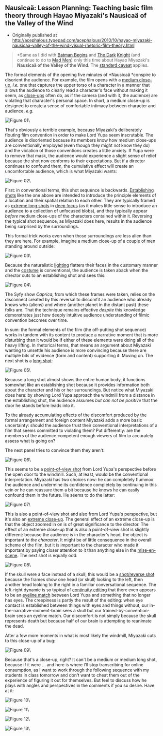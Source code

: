 ## Nausicaä: Lesson Planning: Teaching basic film theory through Hayao Miyazaki's Nausicaä of the Valley of the Wind

 * Originally published at http://acephalous.typepad.com/acephalous/2010/10/hayao-miyazaki-nausicaa-valley-of-the-wind-visual-rhetoric-film-theory.html

> *Same as I did with [Batman Begins](http://acephalous.typepad.com/acephalous/2009/02/batman-begins-works-because-christopher-nolan-decided-to-spend-the-first-hour-and-twenty-minutes-denying-the-audience-what-it.html) and [The Dark](http://acephalous.typepad.com/acephalous/2009/01/dark-knight-scene-analysis.html) [Knight](http://acephalous.typepad.com/acephalous/2009/02/little-bit-more-on-teaching-the-dark-knight.html) (and continue to do to [Mad Men](http://acephalous.typepad.com/acephalous/mad-men/)) only this time about Hayao Miyazaki's **Nausicaä of the Valley of the Wind**.  The [standard caveat](http://acephalous.typepad.com/acephalous/2010/08/creating-critical-distance-or-on-teaching-avatar-the-last-airbender.html) applies.

The formal elements of the opening five minutes of *Nausicaä *conspire to disorient the audience.  For example, the film opens with a [medium close-up](http://classes.yale.edu/film-analysis/htmfiles/cinematography.htm#48047), *i.e.* one that captures the upper torso of a character in a manner that allows the audience to clearly read a character's face without making it seem, as [close-ups](http://classes.yale.edu/film-analysis/htmfiles/cinematography.htm#48048) often do, as if the camera (and with it, the audience) are violating that character's personal space.  In short, a medium close-up is designed to create a sense of comfortable intimacy between character and audience, *e.g.*

![Figure 01](../../images/film/nausicaa/01.jpg)\ 

That's obviously a terrible example, because Miyazaki's deliberately flouting film convention in order to make Lord Yupa seem inscrutable.  The audience is disoriented because its members know how medium close-ups are conventionally employed (even though they might not know they do) and the violation of those conventions creates a little anxiety.  If Yupa were to remove that mask, the audience would experience a slight sense of relief because the shot now conforms to their expectations.  But if a director continues to confound them, the cumulative effect will create an uncomfortable audience, which is what Miyazaki wants:

![Figure 02](../../images/film/nausicaa/02.jpg)\ 

First: in conventional terms, this shot sequence is backwards.  [Establishing shots](http://classes.yale.edu/film-analysis/htmfiles/editing.htm#51530) like the one above are intended to introduce the principle elements of a location and their spatial relation to each other.  They are typically framed as [extreme long shots](http://classes.yale.edu/film-analysis/htmfiles/cinematography.htm#48035) in [deep focus](http://classes.yale.edu/film-analysis/htmfiles/cinematography.htm#38561) (as it makes little sense to introduce an audience to a collection of unfocused blobs), and they typically appear *before* medium close-ups of the characters contained within it.  Reversing the typical shot sequence, as Miyazaki does here, results in the audience being surprised by the surroundings.  

This formal trick works even when those surroundings are less alien than they are here.  For example, imagine a medium close-up of a couple of men standing around outside:

![Figure 03](../../images/film/nausicaa/03.jpg)\ 

Because the naturalistic [lighting](http://classes.yale.edu/film-analysis/htmfiles/mise-en-scene.htm#140452) flatters their faces in the customary manner and the [costume](http://classes.yale.edu/film-analysis/htmfiles/mise-en-scene.htm#63065) is conventional, the audience is taken aback when the director cuts to an establishing shot and sees this:

![Figure 04](../../images/film/nausicaa/04.jpg)\ 

The Syfy show *Caprica*, from which these frames were taken, relies on the disconnect created by this reversal to discomfit an audience who already knows who (aliens) and where (another planet in the distant past) these folks are.  That the technique remains effective *despite* this knowledge demonstrates just how deeply intuitive audience understanding of filmic convention becomes over time.  

In sum: the formal elements of the film (the off-putting shot sequence) works in tandem with its content to produce a narrative moment that is more disturbing than it would be if either of these elements were doing all of the heavy lifting.  In rhetorical terms, that means an argument about Miyazaki wanting to unsettle his audience is more convincing because there are multiple bits of evidence (form and content) supporting it.  Moving on.  The next shot is a [long shot](http://classes.yale.edu/film-analysis/htmfiles/cinematography.htm#48039):

![Figure 05](../../images/film/nausicaa/05.jpg)\ 

Because a long shot almost shows the entire human body, it functions somewhat like an establishing shot because it provides information both about the character and his or her surroundings.  But notice what Miyazaki does here: by showing Lord Yupa approach the windmill from a distance in the establishing shot, the audience assumes *but can not be positive* that the door he stands before leads into it.  

To the already accumulating effects of the discomfort produced by the formal arrangement and foreign content Miyazaki adds a more basic uncertainty: should the audience trust their conventional interpretations of a film that seems committed to violating them?  Put differently: are the members of the audience competent enough viewers of film to accurately assess what is going on?  

The next panel tries to convince them they aren't:

![Figure 06](../../images/film/nausicaa/06.jpg)\ 

This seems to be a [point-of-view shot](http://classes.yale.edu/film-analysis/htmfiles/cinematography.htm#48019) from Lord Yupa's perspective before the open door to the windmill.  Such, at least, would be the conventional interpretation.  Miyazaki has two choices now: he can completely flummox the audience and undermine its confidence completely by continuing in this vein *or* he can reassure them a bit because he knows he can easily confound them in the future.  He seems to do the latter:

![Figure 07](../../images/film/nausicaa/07.jpg)\ 

This is also a point-of-view shot and also from Lord Yupa's perspective, but it's also an [extreme close-up](http://classes.yale.edu/film-analysis/htmfiles/cinematography.htm#48049).  The general effect of an extreme close-up is that the object zoomed in on is of great significance to the director.  The effect of an extreme close-up that is also a point-of-view shot is slightly different: because the audience is in the character's head, the object is important *to the character*.  It might be of little consequence in the overall scheme of the film, but it is important to the character who made it important by paying closer attention to it than anything else in the [mise-en-scene](http://classes.yale.edu/film-analysis/htmfiles/basic-terms.htm#16992).
The next shot is equally odd:

![Figure 08](../../images/film/nausicaa/08.jpg)\ 

If the skull were a face instead of a skull, this would be a [shot/reverse shot](http://classes.yale.edu/film-analysis/htmfiles/editing.htm#51531) because the frames show one head (or skull) looking to the left, then another head looking to the right in a familiar conversational sequence.  The left-right dynamic is so typical of [continuity editing](http://classes.yale.edu/film-analysis/htmfiles/editing.htm#22186) that there even appears to be an [eyeline match](http://classes.yale.edu/film-analysis/htmfiles/editing.htm#98485) between Lord Yupa and something that no longer has eyes.  The creepiness is partly the result of the editing: when eye contact is established between things with eyes and things without, our in-the-narrative-moment-brain sees a skull but our trained-by-convention-brain sees an eyeline match.  Our discomfort is not simply because the skull represents death but because half of our brain is attempting to reanimate the dead.

After a few more moments in what is most likely the windmill, Miyazaki cuts to this close-up of a bug:

![Figure 09](../../images/film/nausicaa/09.jpg)\ 

Because that's a close-up, right?  It can't be a medium or medium long shot, because if it were ... and here is where I'll stop transcribing for online consumption, as I want to work through the following sequence with my students in class tomorrow and don't want to cheat them out of the experience of figuring it out for themselves.  But feel to discuss how he plays with angles and perspectives in the comments if you so desire.  Have at it:

![Figure 10](../../images/film/nausicaa/10.jpg)\ 

![Figure 11](../../images/film/nausicaa/11.jpg)\ 

![Figure 12](../../images/film/nausicaa/12.jpg)\ 

![Figure 13](../../images/film/nausicaa/13.jpg)\ 

